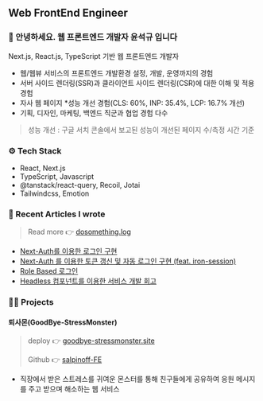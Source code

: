 ## Web FrontEnd Engineer 

### 👋 안녕하세요. 웹 프론트엔드 개발자 윤석규 입니다 

Next.js, React.js, TypeScript 기반 웹 프론트엔드 개발자

- 웹/웹뷰 서비스의 프론트엔드 개발환경 설정, 개발, 운영까지의 경험
- 서버 사이드 렌더링(SSR)과 클라이언트 사이드 렌더링(CSR)에 대한 이해 및 적용 경험
- 자사 웹 페이지 *성능 개선 경험(CLS: 60%, INP: 35.4%, LCP: 16.7% 개선)
- 기획, 디자인, 마케팅, 백엔드 직군과 협업 경험 다수

> 성능 개선 : 구글 서치 콘솔에서 보고된 성능이 개선된 페이지 수/측정 시간 기준

### ⚙️ Tech Stack 

- React, Next.js
- TypeScript, Javascript
- @tanstack/react-query, Recoil, Jotai
- Tailwindcss, Emotion

### 💾 Recent Articles I wrote 

> Read more 👉 [dosomething.log](https://velog.io/@dosomething/posts)
- [Next-Auth를 이용한 로그인 구현](https://velog.io/@dosomething/Next-auth-%EB%A5%BC-%EC%9D%B4%EC%9A%A9%ED%95%9C-%EB%A1%9C%EA%B7%B8%EC%9D%B8-%EA%B5%AC%ED%98%84)
- [Next-Auth 를 이용한 토큰 갱신 및 자동 로그인 구현 (feat. iron-session)](https://velog.io/@dosomething/Next-Auth-%EB%A5%BC-%EC%9D%B4%EC%9A%A9%ED%95%9C-%ED%86%A0%ED%81%B0-%EA%B0%B1%EC%8B%A0-%EB%B0%8F-%EC%9E%90%EB%8F%99-%EB%A1%9C%EA%B7%B8%EC%9D%B8-%EA%B5%AC%ED%98%84-feat.-iron-session)
- [Role Based 로그인](https://velog.io/@dosomething/Role-Based-%EB%A1%9C%EA%B7%B8%EC%9D%B8-feat.-NextAuth.js)
- [Headless 컴포넌트를 이용한 서비스 개발 회고](https://velog.io/@dosomething/FE-%EC%A3%BC%EB%8B%88%EC%96%B4%EC%9D%98-%EC%84%9C%EB%B9%84%EC%8A%A4-%EA%B0%9C%EB%B0%9C-%ED%9A%8C%EA%B3%A0)

### 🧑‍💻 Projects

#### 퇴사몬(GoodBye-StressMonster)
> deploy 👉 [goodbye-stressmonster.site](https://www.goodbye-stressmonster.site/signin)
>
> Github 👉 [salpinoff-FE](https://github.com/salpinoff/salpinoff_FE)
- 직장에서 받은 스트레스를 귀여운 몬스터를 통해 친구들에게 공유하여 응원 메시지를 주고 받으며 해소하는 웹 서비스

<!--
**dbstjrrb12/dbstjrrb12** is a ✨ _special_ ✨ repository because its `README.md` (this file) appears on your GitHub profile.

Here are some ideas to get you started:

- 🔭 I’m currently working on ...
- 🌱 I’m currently learning ...
- 👯 I’m looking to collaborate on ...
- 🤔 I’m looking for help with ...
- 💬 Ask me about ...
- 📫 How to reach me: ...
- 😄 Pronouns: ...
- ⚡ Fun fact: ...
-->

